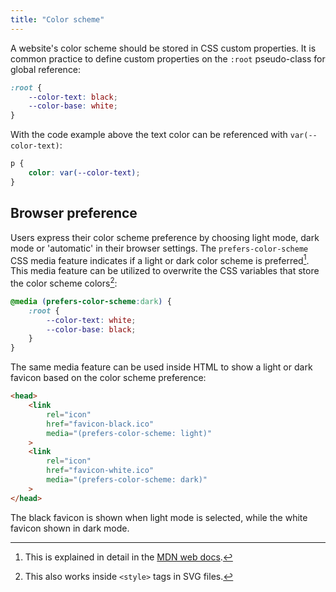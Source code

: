 ```yaml
---
title: "Color scheme"
---
```


A website's color scheme should be stored in CSS custom properties.
It is common practice to define custom properties on the `:root` pseudo-class for global reference:

```css
:root {
    --color-text: black;
    --color-base: white;
}
```

With the code example above the text color can be referenced with `var(--color-text)`:

```css
p {
    color: var(--color-text);
}
```

## Browser preference
Users express their color scheme preference by choosing light mode, dark mode or 'automatic' in their browser settings.
The `prefers-color-scheme` CSS media feature indicates if a light or dark color scheme is preferred[^1].
This media feature can be utilized to overwrite the CSS variables that store the color scheme colors[^2]:

```css
@media (prefers-color-scheme:dark) {
    :root {
        --color-text: white;
        --color-base: black;
    }
}
```

[^1]: This is explained in detail in the [MDN web docs](https://developer.mozilla.org/en-US/docs/Web/CSS/@media/prefers-color-scheme).
[^2]: This also works inside `<style>` tags in SVG files.

The same media feature can be used inside HTML to show a light or dark favicon based on the color scheme preference:

```html
<head>
    <link
        rel="icon"
        href="favicon-black.ico"
        media="(prefers-color-scheme: light)"
    >
    <link
        rel="icon"
        href="favicon-white.ico"
        media="(prefers-color-scheme: dark)"
    >
</head>
```

The black favicon is shown when light mode is selected, while the white favicon shown in dark mode.

